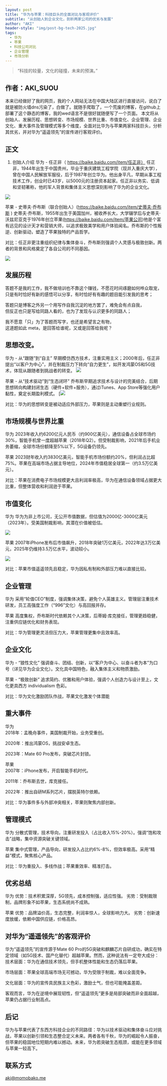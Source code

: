 ```yaml
---
layout: post
title: "华为与苹果：科技巨头的全面对比与客观评价"
subtitle: "从创始人到企业文化，剖析两家公司的优劣与发展"
author: "AKI"
header-style: "img/post-bg-tech-2025.jpg"
tags:
  - 华为
  - 苹果
  - 科技公司对比
  - 企业管理
  - 市场分析
---
```


> “科技的较量，文化的碰撞，未来的预演。”

作者：AKI_SUOU
------
本来已经做好了我的网页，我的个人网站无法在中国大陆区进行直接访问，说白了就是被防火墙dns污染了，白做了。就随手爬取了，一个荒废的博客，在github上部署了这个静态的博客，我的wed语言不是很好就随便写了一个页面。
本文将从创始人、发展历程、思想转变、市场规模、世界比重、市值变化、企业管理、企业文化、重大事件及管理模式等多个维度，全面对比华为与苹果两家科技巨头，分析其优劣，并对华为“遥遥领先”的宣传进行客观评价。

正文
-------

1. 创始人介绍
华为 - 任正非（ https://baike.baidu.com/item/任正非）
任正非，1944年出生于中国贵州，毕业于重庆建筑工程学院（现并入重庆大学），曾在中国人民解放军服役，后于1987年创立华为。他出身平凡，早期从事工程技术工作，创业时已43岁，以5000元的注册资本起家。任正非以务实、低调和坚韧著称，他的军人背景和集体主义思想深刻影响了华为的企业文化。

![](https://x0.ifengimg.com/res/2021/4BBB653756AC12492596CC2DAC7CB1855A1AC19D_size1220_w1700_h1160.jpeg)

苹果 - 史蒂夫·乔布斯（联合创始人）(https://baike.baidu.com/item/史蒂夫·乔布斯 )
史蒂夫·乔布斯，1955年出生于美国加州，被收养长大，大学辍学后与史蒂夫·沃兹尼亚克于1976年创立苹果(https://baike.baidu.com/item/苹果公司)他是个富有远见的设计天才和营销大师，以追求极致美学和用户体验闻名。乔布斯的个性叛逆、创新驱动，塑造了苹果独特的产品哲学。

对比：任正非更注重组织纪律与集体奋斗，乔布斯则强调个人灵感与极致创新。两者的背景和风格奠定了各自公司的不同基因。

![](https://x0.ifengimg.com/res/2021/76914E17CA916BC70D7452B67D5ADFC1933ADD3A_size43_w800_h530.jpeg)

发展历程
---

答题不是我的工作，我不做培训也不靠这个赚钱，不愿花时间琢磨如何哗众取宠，  
只是有时恰好有新的感悟可以分享，有时恰好有有趣的题目能引发我的思考；

答题只是博客之外另一个用写作自我沉淀的地方罢了，难免会有点自我，  
但反正也只是写给同路人看的，也为了发现与认识更多的同路人；

我不愿意「只」为了答题而写字，也还是希望言之有物，  
这道题如此 meta，是回答给谁呢，又或是回答给我呢？

思想改变。
---

华为 - 从“跟随”到“自主”
早期模仿西方技术，注重实用主义；2000年后，任正非提出“以客户为中心”，并在制裁压力下转向“自力更生”，如开发鸿蒙OS和5G技术，体现从跟随者到挑战者的转变。
![](https://pic.vjshi.com/2022-08-15/d8859d1a84c141718a79ab51e370034d/00004.jpg?x-oss-process=style/watermark)

苹果 - 从“技术驱动”到“生态闭环”
乔布斯早期追求技术与设计的完美结合，后期思想转向构建封闭生态（硬件+软件+服务），通过iTunes、App Store等强化用户黏性，奠定长期盈利模式。
[![](https://ts1.tc.mm.bing.net/th/id/R-C.b69b0a6f660b8d95483daf73f70cdc4a?rik=M7p11ayuGZZTzQ&riu=http%3a%2f%2fimg.mp.itc.cn%2fupload%2f20170502%2fe244616f3f934219b7adab587b8ab85f_th.png&ehk=V8p9nn%2fwkgLIPn5NK3LnwyQ12Z8jrhZFoyuSYBIEShA%3d&risl=&pid=ImgRaw&r=0)

对比：华为的思想转变是被动适应外部压力，苹果则是主动重塑行业规则。

市场规模与世界比重
---
华为
2023年收入约6200亿元人民币（约900亿美元），通信设备占全球市场约30%，智能手机曾一度超越苹果（2018年Q2）。但受制裁影响，2021年后手机业务萎缩，全球市场份额降至5%以下，5G设备仍领先。

苹果
2023财年收入约3830亿美元，智能手机市场份额约20%，但利润占比超75%。苹果在高端市场占据主导地位，2024年市值稳居全球第一（约3.5万亿美元）。

对比：苹果在消费电子市场规模更大且利润率极高，华为在通信设备领域占据更大比重，但整体营收和利润逊于苹果。


市值变化
--
华为
华为为非上市公司，无公开市值数据，但估值为2000亿-3000亿美元（2023年）。受美国制裁影响，其潜在价值被低估。

![](https://static-1252396839.cos.ap-shanghai.myqcloud.com/other/demo_index_market_cap.png)


苹果
2007年iPhone发布后市值飙升，2018年突破1万亿美元，2022年达3万亿美元，2025年仍维持3.5万亿水平，波动较小。

![](https://img.3dmgame.com/uploads/images/news/20240710/1720581384_967960.png)

对比：苹果市值遥遥领先且稳定，华为因私有制和外部压力难以直接比较。

企业管理
---
华为
采用“轮值CEO”制度，强调集体决策，避免个人英雄主义。管理层注重技术研发，员工高强度工作（“996”文化）与高回报并存。

苹果
高度集权，乔布斯时代依赖其个人决策，后蒂姆·库克接任，管理更趋稳健，注重供应链优化和财务表现。

对比：华为管理更灵活但压力大，苹果管理更集中且效率高。

企业文化
---
华为 - “狼性文化”
强调奋斗、团结、创新，以“客户为中心、以奋斗者为本”为口号（详见华为企业文化）。文化具中国特色，融入集体主义和物质激励。

苹果 - “极致创新”
追求简约、优雅和用户体验，强调个人创造力与设计至上，文化更具西方 individualism 色彩。

对比：华为文化激励团队作战，苹果文化激发个体潜能

重大事件
---

华为  
2018年：孟晚舟事件，美国制裁开始，业务受重创。  

2020年：推出鸿蒙OS，挑战安卓生态。  

2023年：Mate 60 Pro发布，突破芯片封锁。

苹果  
2007年：iPhone发布，开启智能手机时代。  

2011年：乔布斯去世，库克接任。  

2022年：推出自研M系列芯片，摆脱英特尔依赖。

对比：华为事件多与外部冲突相关，苹果则聚焦内部创新。

管理模式
---

华为
分散式管理，技术导向，注重研发投入（占比收入15%-20%）。强调“饱和攻击”战略，集中资源突破关键领域。

苹果
集中式管理，产品导向，研发投入占比约6%-8%，但效率极高。采用“精益”模式，聚焦核心产品。

对比：华为重投入、多线作战；苹果重效率、精准打击。

优劣总结
---

华为
优势：技术积累深厚，5G领先，成本控制强，适应性强。
劣势：受制裁限制，品牌形象不如苹果，生态系统尚不成熟。  

苹果
优势：品牌溢价高，生态完整，利润率惊人，全球影响力大。
劣势：创新速度放缓，依赖中国供应链，价格高昂。


对华为“遥遥领先”的客观评价
---

华为“遥遥领先”的宣传源于Mate 60 Pro的5G突破和麒麟芯片自研成功，确实在特定领域（如5G技术、国产化替代）超越苹果。然而，这种说法有一定夸大成分：
技术层面：华为在通信技术领先，但手机整体性能和生态仍落后苹果。

市场层面：苹果全球高端市场无可撼动，华为受限于制裁，难以全面竞争。

文化层面：华为的宣传具民族主义色彩，激励士气，但也可能掩盖差距。

客观而言，华为在逆境中展现韧性，但“遥遥领先”更多是局部突破而非全面超越，苹果仍占据行业制高点。

后记
---


华为与苹果代表了东西方科技企业的不同路径：华为以技术驱动和集体奋斗应对挑战，苹果以创新引领和生态整合定义未来。两者各有千秋，华为的崛起令人振奋，但苹果的稳固地位短期内难以撼动。未来，华为若突破生态瓶颈，或能在更多领域与苹果一较高下。


联系方式
---
aki@momobako.me




